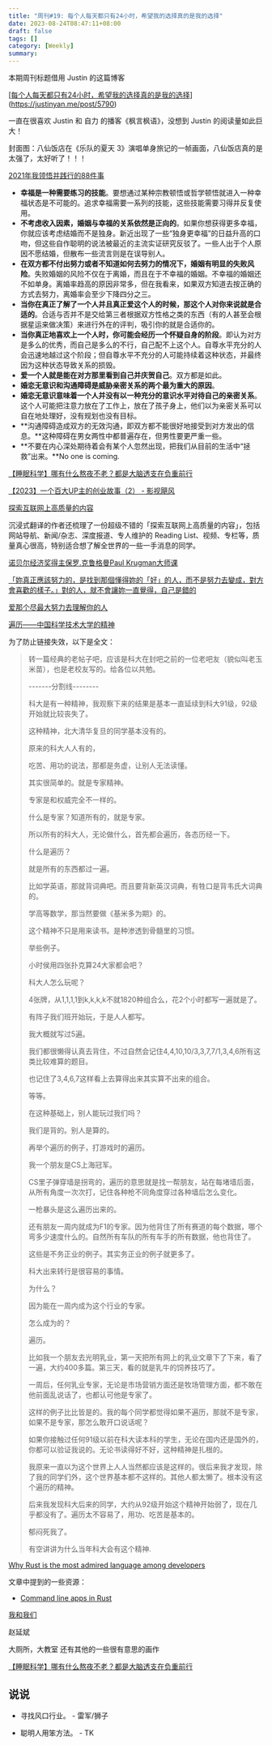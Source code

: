```yaml
---
title: "周刊#19: 每个人每天都只有24小时，希望我的选择真的是我的选择"
date: 2023-08-24T08:47:11+08:00
draft: false
tags: []
category: [Weekly]
summary: 
---
```


本期周刊标题借用 Justin 的这篇博客

[[每个人每天都只有24小时，希望我的选择真的是我的选择](https://justinyan.me/post/5790)](https://justinyan.me/post/5790)

一直在很喜欢 Justin 和 自力 的播客《枫言枫语》，没想到 Justin 的阅读量如此巨大！

封面图：八仙饭店在《乐队的夏天 3》演唱单身旅记的一帧画面，八仙饭店真的是太强了，太好听了！！！



[2021年我领悟并践行的88件事](https://stephenleng.com/2021-a-conclusion/)

- **幸福是一种需要练习的技能**。要想通过某种宗教顿悟或哲学顿悟就进入一种幸福状态是不可能的。追求幸福需要一系列的技能，这些技能需要习得并反复使用。
- **不考虑收入因素，婚姻与幸福的关系依然是正向的**。如果你想获得更多幸福，你就应该考虑结婚而不是独身。新近出现了一些“独身更幸福”的日益升高的口吻，但这些自作聪明的说法被最近的主流实证研究反驳了。一些人出于个人原因不愿结婚，但散布一些流言则是在误导别人。
- **在双方都不付出努力或者不知道如何去努力的情况下，婚姻有明显的失败风险**。失败婚姻的风险不仅在于离婚，而且在于不幸福的婚姻。不幸福的婚姻还不如单身。离婚率趋高的原因非常多，但在我看来，如果双方知道去按正确的方式去努力，离婚率会至少下降四分之三。
- **当你在真正了解了一个人并且真正爱这个人的时候，那这个人对你来说就是合适的**。合适与否并不是交给第三者根据双方性格之类的东西（有的人甚至会根据星运来做决策）来进行外在的评判，吸引你的就是合适你的。
- **当你真正地喜欢上一个人时，你可能会经历一个怀疑自身的阶段**。即认为对方是多么的优秀，而自己是多么的不行，自己配不上这个人。自尊水平充分的人会迅速地越过这个阶段；但自尊水平不充分的人可能持续着这种状态，并最终因为这种状态导致关系的损毁。
- **爱一个人就是能在对方那里看到自己并庆贺自己**。双方都是如此。
- **婚恋无意识和沟通障碍是威胁亲密关系的两个最为重大的原因**。
- **婚恋无意识意味着一个人并没有以一种充分的意识水平对待自己的亲密关系**。这个人可能把注意力放在了工作上，放在了孩子身上，他们以为亲密关系可以自在地处理好，没有规划也没有目标。
- **沟通障碍造成双方的无效沟通，即双方都不能很好地接受到对方发出的信息。**这种障碍在男女两性中都普遍存在，但男性要更严重一些。
- **不要在内心深处期待着会有某个人忽然出现，把我们从目前的生活中“拯救”出来。**No one is coming.

[【睡眠科学】哪有什么熬夜不老？都是大脑透支在负重前行](https://www.bilibili.com/video/BV1pj41127Rc/?spm_id_from=333.1007.top_right_bar_window_history.content.click&vd_source=e7b677bc31fcf107b6c6689167aae9d9)



[【2023】一个百大UP主的创业故事（2） - 影视飓风](https://www.bilibili.com/video/BV17u411E7UK/?spm_id_from=333.337.search-card.all.click&vd_source=e7b677bc31fcf107b6c6689167aae9d9)

[探索互联网上高质量的内容](https://immersivetranslate.com/docs/sites/)

沉浸式翻译的作者还梳理了一份超级不错的「探索互联网上高质量的内容」，包括网站导航、新闻/杂志、深度报道、专人维护的 Reading List、视频、专栏等，质量真心很高，特别适合想了解全世界的一些一手消息的同学。



[诺贝尔经济奖得主保罗.克鲁格曼Paul Krugman大师课](https://www.bilibili.com/video/BV1oU4y177vk/?vd_source=e7b677bc31fcf107b6c6689167aae9d9)



[「妳真正應該努力的，是找到那個懂得妳的「好」的人，而不是努力去變成，對方會喜歡的樣子。」對的人，就不會讓妳一直覺得，自己是錯的](https://www.vogue.com.tw/lifestyle/article/角子-一個人你也要活得晴空萬里)

[爱那个尽最大努力去理解你的人](https://stephenleng.com/love-the-person-who-tries-his-best-to-understand-you/)

[遍历——中国科学技术大学的精神](https://blog.sina.com.cn/s/blog_5ee4bec80101c20e.html)

为了防止链接失效，以下是全文：

>转一篇经典的老帖子吧，应该是科大在封吧之前的一位老吧友（貌似叫老玉米苗），也是老校友写的。给各位以共勉。
>
>-------分割线--------
>
>科大是有一种精神，我观察下来的结果是基本一直延续到科大91级，92级开始就比较丧失了。
>
>这种精神，北大清华复旦的同学基本没有的。
>
>原来的科大人人有的，
>
>吃苦、用功的说法，那都是务虚，让别人无法读懂。
>
>其实很简单的。就是专家精神。 
>
>专家是和权威完全不一样的。 
>
>什么是专家？知道所有的，就是专家。 
>
>所以所有的科大人，无论做什么，首先都会遍历，各态历经一下。 
>
>什么是遍历？ 
>
>就是所有的东西都过一遍。 
>
>比如学英语，那就背词典吧。而且要背新英汉词典，有牲口是背韦氏大词典的。 
>
>学高等数学，那当然要做《基米多为期》的。 
>
>这个精神不只是用来读书。是种渗透到骨髓里的习惯。 
>
>举些例子。 
>
>小时侯用四张扑克算24大家都会吧？ 
>
>科大人怎么玩呢？ 
>
>4张牌，从1,1,1,1到k,k,k,k不就1820种组合么，花2个小时都写一遍就是了。 
>
>有阵子我们班开始玩，于是人人都写。 
>
>我大概就写过5遍。 
>
>我们都很懒得认真去背住，不过自然会记住4,4,10,10/3,3,7,7/1,3,4,6所有这类比较难算的题目。 
>
>也记住了3,4,6,7这样看上去算得出来其实算不出来的组合。 
>
>等等。 
>
>在这种基础上，别人能玩过我们吗？ 
>
>我们是背的。别人是算的。 
>
>再举个遍历的例子，打游戏时的遍历。 
>
>我一个朋友是CS上海冠军。 
>
>CS里子弹穿墙是拐弯的，遍历的意思就是找一帮朋友，站在每堵墙后面，从所有角度一次次打，记住各种枪不同角度穿过各种墙后怎么变化。 
>
>一枪暴头是这么遍历出来的。 
>
>还有朋友一周内就成为F1的专家。因为他背住了所有赛道的每个数据，哪个弯多少速度什么的。自然所有车队的所有车手的所有数据，他也背住了。 
>
>这些是不务正业的例子。其实务正业的例子就更多了。 
>
>科大出来转行是很容易的事情。 
>
>为什么？ 
>
>因为能在一周内成为这个行业的专家。 
>
>怎么成为的？ 
>
>遍历。 
>
>比如我一个朋友去光明乳业，第一天把所有网上的乳业文章下了下来，看了一遍，大约400多篇。第三天，看的就是乳牛的饲养技巧了。 
>
>一周后，任何乳业专家，无论是市场营销方面还是牧场管理方面，都不敢在他前面乱说话了，也都认可他是专家了。
>
>这样的例子比比皆是的。我的每个同学都觉得如果不遍历，那就不是专家，如果不是专家，那怎么敢开口说话呢？ 
>
>如果你接触过任何91级以前在科大读本科的学生，无论在国内还是国外的，你都可以验证我说的。无论书读得好不好，这种精神是扎根的。 
>
>我原来一直以为这个世界上人人当然都应该是这样的。很后来我才发现，除了我的同学们外，这个世界基本都不这样的。其他人都太懒了。根本没有这个遍历的精神。 
>
>后来我发现科大后来的同学，大约从92级开始这个精神开始弱了，现在几乎都没有了。遍历太不容易了，用功、吃苦是基本的。 
>
>郁闷死我了。 
>
>有空讲讲为什么当年科大会有这个精神.



[Why Rust is the most admired language among developers](https://github.blog/2023-08-30-why-rust-is-the-most-admired-language-among-developers/)

文章中提到的一些资源：

- [Command line apps in Rust](https://rust-cli.github.io/book/index.html#command-line-apps-in-rust)

[我和我们](https://www.yixi.tv/h5/speech/1016/)

赵延斌

大厕所，大教室 还有其他的一些很有意思的画作

[【睡眠科学】哪有什么熬夜不老？都是大脑透支在负重前行](https://www.bilibili.com/video/BV1pj41127Rc/?spm_id_from=333.1007.top_right_bar_window_history.content.click&vd_source=e7b677bc31fcf107b6c6689167aae9d9)

## 说说

- 寻找风口行业。 - 雷军/狮子

- 聪明人用笨方法。 - TK